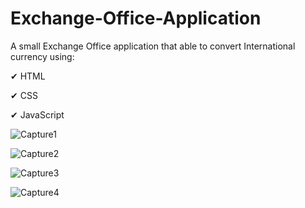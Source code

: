 # Exchange-Office-Application

A small Exchange Office application that able to convert International currency using:

✔ HTML

✔ CSS

✔ JavaScript

![Capture1](https://user-images.githubusercontent.com/83149494/213843734-34f40d89-c570-4b05-9969-fd7425da72d3.png)

![Capture2](https://user-images.githubusercontent.com/83149494/213843735-4311d6bf-9d3b-4438-9f2a-b9e08aca8cc9.png)

![Capture3](https://user-images.githubusercontent.com/83149494/213843737-11c17ab6-19d5-487c-8f8f-b8013f4d9cc8.png)

![Capture4](https://user-images.githubusercontent.com/83149494/213843738-0aefc365-d793-4c5c-9a93-3082a88b88ec.png)
